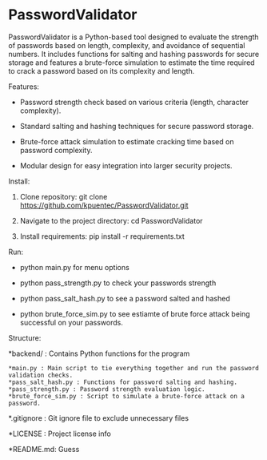 
# PasswordValidator

PasswordValidator is a Python-based tool designed to evaluate the strength of passwords based on length, complexity, and avoidance of sequential numbers. It includes functions for salting and hashing passwords for secure storage and features a brute-force simulation to estimate the time required to crack a password based on its complexity and length.

Features:

* Password strength check based on various criteria (length, character complexity).

* Standard salting and hashing techniques for secure password storage.

* Brute-force attack simulation to estimate cracking time based on password complexity.

* Modular design for easy integration into larger security projects.

Install:

1. Clone repository: git clone https://github.com/kpuentec/PasswordValidator.git

2. Navigate to the project directory: cd PasswordValidator

3. Install requirements: pip install -r requirements.txt

Run:

* python main.py for menu options

* python pass_strength.py <password> to check your passwords strength

* python pass_salt_hash.py <password> to see a password salted and hashed

* python brute_force_sim.py <password> to see estiamte of brute force attack being successful on your passwords.

Structure:

*backend/ : Contains Python functions for the program

    *main.py : Main script to tie everything together and run the password validation checks.
    *pass_salt_hash.py : Functions for password salting and hashing.
    *pass_strength.py : Password strength evaluation logic.
    *brute_force_sim.py : Script to simulate a brute-force attack on a password.

*.gitignore : Git ignore file to exclude unnecessary files

*LICENSE : Project license info

*README.md: Guess



